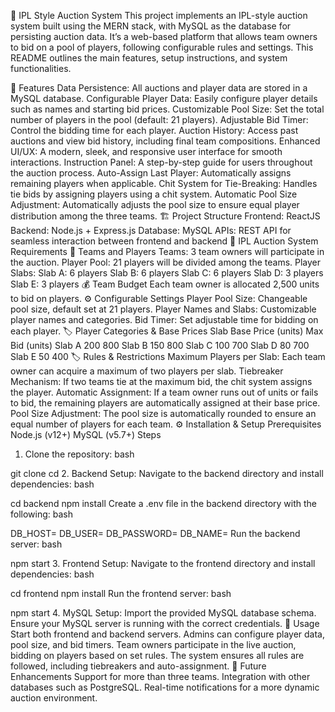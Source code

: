 🏏 IPL Style Auction System
This project implements an IPL-style auction system built using the MERN stack, with MySQL as the database for persisting auction data. It’s a web-based platform that allows team owners to bid on a pool of players, following configurable rules and settings. This README outlines the main features, setup instructions, and system functionalities.

🎯 Features
Data Persistence: All auctions and player data are stored in a MySQL database.
Configurable Player Data: Easily configure player details such as names and starting bid prices.
Customizable Pool Size: Set the total number of players in the pool (default: 21 players).
Adjustable Bid Timer: Control the bidding time for each player.
Auction History: Access past auctions and view bid history, including final team compositions.
Enhanced UI/UX: A modern, sleek, and responsive user interface for smooth interactions.
Instruction Panel: A step-by-step guide for users throughout the auction process.
Auto-Assign Last Player: Automatically assigns remaining players when applicable.
Chit System for Tie-Breaking: Handles tie bids by assigning players using a chit system.
Automatic Pool Size Adjustment: Automatically adjusts the pool size to ensure equal player distribution among the three teams.
🏗️ Project Structure
Frontend: ReactJS
Backend: Node.js + Express.js
Database: MySQL
APIs: REST API for seamless interaction between frontend and backend
📝 IPL Auction System Requirements
👥 Teams and Players
Teams: 3 team owners will participate in the auction.
Player Pool: 21 players will be divided among the teams.
Player Slabs:
Slab A: 6 players
Slab B: 6 players
Slab C: 6 players
Slab D: 3 players
Slab E: 3 players
💰 Team Budget
Each team owner is allocated 2,500 units to bid on players.
⚙️ Configurable Settings
Player Pool Size: Changeable pool size, default set at 21 players.
Player Names and Slabs: Customizable player names and categories.
Bid Timer: Set adjustable time for bidding on each player.
🏷️ Player Categories & Base Prices
Slab	Base Price (units)	Max Bid (units)
Slab A	200	800
Slab B	150	800
Slab C	100	700
Slab D	80	700
Slab E	50	400
🏷️ Rules & Restrictions
Maximum Players per Slab: Each team owner can acquire a maximum of two players per slab.
Tiebreaker Mechanism: If two teams tie at the maximum bid, the chit system assigns the player.
Automatic Assignment: If a team owner runs out of units or fails to bid, the remaining players are automatically assigned at their base price.
Pool Size Adjustment: The pool size is automatically rounded to ensure an equal number of players for each team.
⚙️ Installation & Setup
Prerequisites
Node.js (v12+)
MySQL (v5.7+)
Steps
1. Clone the repository:
bash
    
git clone <repository-url>
cd <repository-directory>
2. Backend Setup:
Navigate to the backend directory and install dependencies:
bash
    
cd backend
npm install
Create a .env file in the backend directory with the following:
bash
    
DB_HOST=<MySQL Host>
DB_USER=<MySQL Username>
DB_PASSWORD=<MySQL Password>
DB_NAME=<MySQL Database Name>
Run the backend server:
bash
    
npm start
3. Frontend Setup:
Navigate to the frontend directory and install dependencies:
bash
    
cd frontend
npm install
Run the frontend server:
bash
    
npm start
4. MySQL Setup:
Import the provided MySQL database schema.
Ensure your MySQL server is running with the correct credentials.
🚀 Usage
Start both frontend and backend servers.
Admins can configure player data, pool size, and bid timers.
Team owners participate in the live auction, bidding on players based on set rules.
The system ensures all rules are followed, including tiebreakers and auto-assignment.
📅 Future Enhancements
Support for more than three teams.
Integration with other databases such as PostgreSQL.
Real-time notifications for a more dynamic auction environment.
